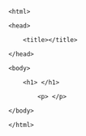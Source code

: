 <!DOCTYPE html>

        <html>

		<head>

			<title></title>

		</head>

		<body>

			<h1> </h1>

				<p> </p>

		</body>

        </html>
